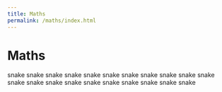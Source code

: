 ```yaml
---
title: Maths
permalink: /maths/index.html
---
```


# Maths

snake snake snake snake snake snake snake snake snake snake snake snake snake snake snake snake snake snake snake snake snake